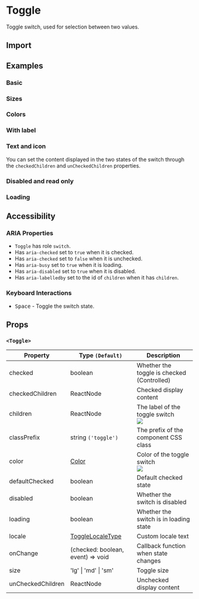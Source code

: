 # Toggle

Toggle switch, used for selection between two values.

## Import

<!--{include:<import-guide>}-->

## Examples

### Basic

<!--{include:`basic.md`}-->

### Sizes

<!--{include:`size.md`}-->

### Colors

<!--{include:`color.md`}-->

### With label

<!--{include:`with-label.md`}-->

### Text and icon

You can set the content displayed in the two states of the switch through the `checkedChildren` and `unCheckedChildren` properties.

<!--{include:`inner.md`}-->

### Disabled and read only

<!--{include:`disabled.md`}-->

### Loading

<!--{include:`loading.md`}-->

## Accessibility

### ARIA Properties

- `Toggle` has role `switch`.
- Has `aria-checked` set to `true` when it is checked.
- Has `aria-checked` set to `false` when it is unchecked.
- Has `aria-busy` set to `true` when it is loading.
- Has `aria-disabled` set to `true` when it is disabled.
- Has `aria-labelledby` set to the id of `children` when it has `children`.

### Keyboard Interactions

- <kbd>Space</kbd> - Toggle the switch state.

## Props

### `<Toggle>`

| Property          | Type `(Default)`                        | Description                                     |
| ----------------- | --------------------------------------- | ----------------------------------------------- |
| checked           | boolean                                 | Whether the toggle is checked (Controlled)      |
| checkedChildren   | ReactNode                               | Checked display content                         |
| children          | ReactNode                               | The label of the toggle switch <br/>![][5.63.0] |
| classPrefix       | string `('toggle')`                     | The prefix of the component CSS class           |
| color             | [Color](#code-ts-color-code)            | Color of the toggle switch <br/>![][5.63.0]     |
| defaultChecked    | boolean                                 | Default checked state                           |
| disabled          | boolean                                 | Whether the switch is disabled                  |
| loading           | boolean                                 | Whether the switch is in loading state          |
| locale            | [ToggleLocaleType](/guide/i18n/#toggle) | Custom locale text                              |
| onChange          | (checked: boolean, event) => void       | Callback function when state changes            |
| size              | 'lg' \| 'md' \| 'sm'                    | Toggle size                                     |
| unCheckedChildren | ReactNode                               | Unchecked display content                       |

<!--{include:(_common/types/color.md)}-->

[5.63.0]: https://img.shields.io/badge/>=-v5.63.0-blue
